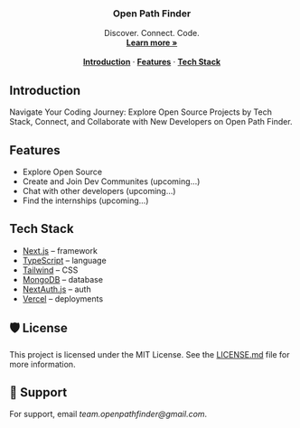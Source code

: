 
<h3 align="center">Open Path Finder</h3>

<p align="center">
    Discover. Connect. Code.
    <br />
    <a href="https://openpathfinder.vercel.app/"><strong>Learn more »</strong></a>
    <br />
    <br />
    <a href="#introduction"><strong>Introduction</strong></a> ·
    <a href="#features"><strong>Features</strong></a> ·
    <a href="#tech-stack"><strong>Tech Stack</strong></a> 
</p>

## Introduction

Navigate Your Coding Journey: Explore Open Source Projects by Tech Stack, Connect, and Collaborate with New Developers on Open Path Finder.

## Features

- Explore Open Source
- Create and Join Dev Communites (upcoming...)
- Chat with other developers (upcoming...)
- Find the internships (upcoming...)

## Tech Stack

- [Next.js](https://nextjs.org/) – framework
- [TypeScript](https://www.typescriptlang.org/) – language
- [Tailwind](https://tailwindcss.com/) – CSS
- [MongoDB](https://www.mongodb.com/) – database
- [NextAuth.js](https://next-auth.js.org/) – auth
- [Vercel](https://vercel.com/) – deployments

## 🛡️ License

This project is licensed under the MIT License. See the [LICENSE.md](./LICENSE) file for more information.


## 📌 Support

For support, email _team.openpathfinder@gmail.com_.
